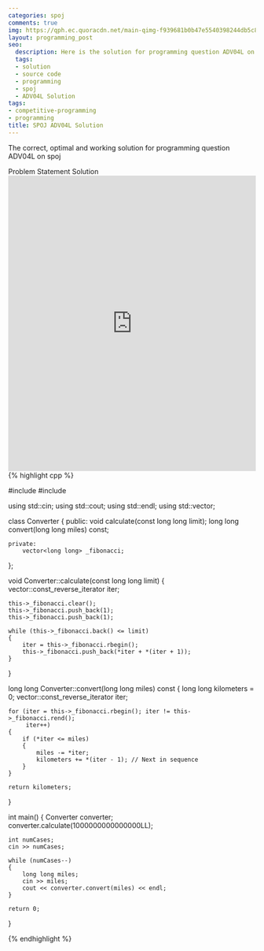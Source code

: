 ```yaml
---
categories: spoj
comments: true
img: https://qph.ec.quoracdn.net/main-qimg-f939681b0b47e5540398244db5c8966f?convert_to_webp=true
layout: programming_post
seo:
  description: Here is the solution for programming question ADV04L on spoj
  tags:
  - solution
  - source code
  - programming
  - spoj
  - ADV04L Solution
tags:
- competitive-programming
- programming
title: SPOJ ADV04L Solution
---
```

The correct, optimal and working solution for programming question ADV04L on spoj

<div class="ui secondary pointing large menu">
  <a class="grey item" data-tab="problem-statement">
    Problem Statement
  </a>
  <a class="active item grey" data-tab="solution">
    Solution
  </a>
</div>
<div class="ui bottom attached tab" data-tab="problem-statement">
    <iframe src="http://www.spoj.com/problems/ADV04L/" width="100%" height="600px" style="overflow: scroll; border: none;"></iframe>
</div>
<div class="ui bottom attached active tab" data-tab="solution">
{% highlight cpp %}

#include <iostream>
#include <vector>

using std::cin;
using std::cout;
using std::endl;
using std::vector;

class Converter
{
	public:
		void calculate(const long long limit);
		long long convert(long long miles) const;

	private:
		vector<long long> _fibonacci;
};

void Converter::calculate(const long long limit)
{
	vector<long long>::const_reverse_iterator iter;

	this->_fibonacci.clear();
	this->_fibonacci.push_back(1);
	this->_fibonacci.push_back(1);

	while (this->_fibonacci.back() <= limit)
	{
		iter = this->_fibonacci.rbegin();
		this->_fibonacci.push_back(*iter + *(iter + 1));
	}

}

long long Converter::convert(long long miles) const
{
	long long kilometers = 0;
	vector<long long>::const_reverse_iterator iter;

	for (iter = this->_fibonacci.rbegin(); iter != this->_fibonacci.rend();
	     iter++)
	{
		if (*iter <= miles)
		{
			miles -= *iter;
			kilometers += *(iter - 1); // Next in sequence
		}
	}

	return kilometers;
}


int main()
{
	Converter converter;
	converter.calculate(1000000000000000LL);

	int numCases;
	cin >> numCases;

	while (numCases--)
	{
		long long miles;
		cin >> miles;
		cout << converter.convert(miles) << endl;
	}

	return 0;
}


{% endhighlight %}
</div>

